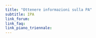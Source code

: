 ```yaml
---
title: "Ottenere informazioni sulla PA"
subtitle: IPA
link_forum:
link_faq:
link_piano_triennale:
---
```

